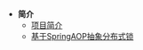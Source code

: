 <!-- _sidebar.md -->

* **简介**
  * [项目简介](/spring-topic/home.md)
  * [基于SpringAOP抽象分布式锁](/spring-topic/distributed-lock.md)